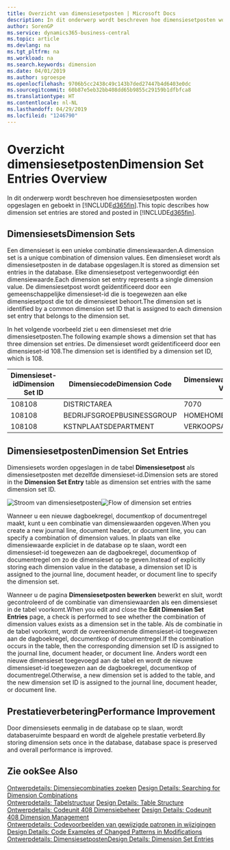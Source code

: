 ```yaml
---
title: Overzicht van dimensiesetposten | Microsoft Docs
description: In dit onderwerp wordt beschreven hoe dimensiesetposten worden opgeslagen en geboekt in Dynamics 365.
author: SorenGP
ms.service: dynamics365-business-central
ms.topic: article
ms.devlang: na
ms.tgt_pltfrm: na
ms.workload: na
ms.search.keywords: dimension
ms.date: 04/01/2019
ms.author: sgroespe
ms.openlocfilehash: 9706b5cc2438c49c143b7ded27447b4d6403e0dc
ms.sourcegitcommit: 60b87e5eb32bb408dd65b9855c29159b1dfbfca8
ms.translationtype: HT
ms.contentlocale: nl-NL
ms.lasthandoff: 04/29/2019
ms.locfileid: "1246790"
---
```

# <a name="dimension-set-entries-overview"></a><span data-ttu-id="7617b-103">Overzicht dimensiesetposten</span><span class="sxs-lookup"><span data-stu-id="7617b-103">Dimension Set Entries Overview</span></span>
<span data-ttu-id="7617b-104">In dit onderwerp wordt beschreven hoe dimensiesetposten worden opgeslagen en geboekt in [!INCLUDE[d365fin](includes/d365fin_md.md)].</span><span class="sxs-lookup"><span data-stu-id="7617b-104">This topic describes how dimension set entries are stored and posted in [!INCLUDE[d365fin](includes/d365fin_md.md)].</span></span>  

## <a name="dimension-sets"></a><span data-ttu-id="7617b-105">Dimensiesets</span><span class="sxs-lookup"><span data-stu-id="7617b-105">Dimension Sets</span></span>  
<span data-ttu-id="7617b-106">Een dimensieset is een unieke combinatie dimensiewaarden.</span><span class="sxs-lookup"><span data-stu-id="7617b-106">A dimension set is a unique combination of dimension values.</span></span> <span data-ttu-id="7617b-107">Een dimensieset wordt als dimensiesetposten in de database opgeslagen.</span><span class="sxs-lookup"><span data-stu-id="7617b-107">It is stored as dimension set entries in the database.</span></span> <span data-ttu-id="7617b-108">Elke dimensiesetpost vertegenwoordigt één dimensiewaarde.</span><span class="sxs-lookup"><span data-stu-id="7617b-108">Each dimension set entry represents a single dimension value.</span></span> <span data-ttu-id="7617b-109">De dimensiesetpost wordt geïdentificeerd door een gemeenschappelijke dimensieset-id die is toegewezen aan elke dimensiesetpost die tot de dimensieset behoort.</span><span class="sxs-lookup"><span data-stu-id="7617b-109">The dimension set is identified by a common dimension set ID that is assigned to each dimension set entry that belongs to the dimension set.</span></span>  

<span data-ttu-id="7617b-110">In het volgende voorbeeld ziet u een dimensieset met drie dimensiesetposten.</span><span class="sxs-lookup"><span data-stu-id="7617b-110">The following example shows a dimension set that has three dimension set entries.</span></span> <span data-ttu-id="7617b-111">De dimensieset wordt geïdentificeerd door een dimensieset-id 108.</span><span class="sxs-lookup"><span data-stu-id="7617b-111">The dimension set is identified by a dimension set ID, which is 108.</span></span>  

|<span data-ttu-id="7617b-112">Dimensieset-id</span><span class="sxs-lookup"><span data-stu-id="7617b-112">Dimension Set ID</span></span>|<span data-ttu-id="7617b-113">Dimensiecode</span><span class="sxs-lookup"><span data-stu-id="7617b-113">Dimension Code</span></span>|<span data-ttu-id="7617b-114">Dimensiewaardecode</span><span class="sxs-lookup"><span data-stu-id="7617b-114">Dimension Value Code</span></span>|<span data-ttu-id="7617b-115">Dimensiewaardenaam</span><span class="sxs-lookup"><span data-stu-id="7617b-115">Dimension Value Name</span></span>|  
|----------------------|--------------------|--------------------------|--------------------------|  
|<span data-ttu-id="7617b-116">108</span><span class="sxs-lookup"><span data-stu-id="7617b-116">108</span></span>|<span data-ttu-id="7617b-117">DISTRICT</span><span class="sxs-lookup"><span data-stu-id="7617b-117">AREA</span></span>|<span data-ttu-id="7617b-118">70</span><span class="sxs-lookup"><span data-stu-id="7617b-118">70</span></span>|<span data-ttu-id="7617b-119">Noord-Amerika</span><span class="sxs-lookup"><span data-stu-id="7617b-119">America North</span></span>|  
|<span data-ttu-id="7617b-120">108</span><span class="sxs-lookup"><span data-stu-id="7617b-120">108</span></span>|<span data-ttu-id="7617b-121">BEDRIJFSGROEP</span><span class="sxs-lookup"><span data-stu-id="7617b-121">BUSINESSGROUP</span></span>|<span data-ttu-id="7617b-122">HOME</span><span class="sxs-lookup"><span data-stu-id="7617b-122">HOME</span></span>|<span data-ttu-id="7617b-123">Home</span><span class="sxs-lookup"><span data-stu-id="7617b-123">Home</span></span>|  
|<span data-ttu-id="7617b-124">108</span><span class="sxs-lookup"><span data-stu-id="7617b-124">108</span></span>|<span data-ttu-id="7617b-125">KSTNPLAATS</span><span class="sxs-lookup"><span data-stu-id="7617b-125">DEPARTMENT</span></span>|<span data-ttu-id="7617b-126">VERKOOP</span><span class="sxs-lookup"><span data-stu-id="7617b-126">SALES</span></span>|<span data-ttu-id="7617b-127">Verkoop</span><span class="sxs-lookup"><span data-stu-id="7617b-127">Sales</span></span>|  

## <a name="dimension-set-entries"></a><span data-ttu-id="7617b-128">Dimensiesetposten</span><span class="sxs-lookup"><span data-stu-id="7617b-128">Dimension Set Entries</span></span>  
<span data-ttu-id="7617b-129">Dimensiesets worden opgeslagen in de tabel **Dimensiesetpost** als dimensiesetposten met dezelfde dimensieset-id.</span><span class="sxs-lookup"><span data-stu-id="7617b-129">Dimension sets are stored in the **Dimension Set Entry** table as dimension set entries with the same dimension set ID.</span></span>  

<span data-ttu-id="7617b-130">![Stroom van dimensiesetposten](media/dimensionentrynav7.png "Stroom van dimensiesetposten")</span><span class="sxs-lookup"><span data-stu-id="7617b-130">![Flow of dimension set entries](media/dimensionentrynav7.png "Flow of dimension set entries")</span></span>  

<span data-ttu-id="7617b-131">Wanneer u een nieuwe dagboekregel, documentkop of documentregel maakt, kunt u een combinatie van dimensiewaarden opgeven.</span><span class="sxs-lookup"><span data-stu-id="7617b-131">When you create a new journal line, document header, or document line, you can specify a combination of dimension values.</span></span> <span data-ttu-id="7617b-132">In plaats van elke dimensiewaarde expliciet in de database op te slaan, wordt een dimensieset-id toegewezen aan de dagboekregel, documentkop of documentregel om zo de dimensieset op te geven.</span><span class="sxs-lookup"><span data-stu-id="7617b-132">Instead of explicitly storing each dimension value in the database, a dimension set ID is assigned to the journal line, document header, or document line to specify the dimension set.</span></span>  

<span data-ttu-id="7617b-133">Wanneer u de pagina **Dimensiesetposten bewerken** bewerkt en sluit, wordt gecontroleerd of de combinatie van dimensiewaarden als een dimensieset in de tabel voorkomt.</span><span class="sxs-lookup"><span data-stu-id="7617b-133">When you edit and close the **Edit Dimension Set Entries** page, a check is performed to see whether the combination of dimension values exists as a dimension set in the table.</span></span> <span data-ttu-id="7617b-134">Als de combinatie in de tabel voorkomt, wordt de overeenkomende dimensieset-id toegewezen aan de dagboekregel, documentkop of documentregel.</span><span class="sxs-lookup"><span data-stu-id="7617b-134">If the combination occurs in the table, then the corresponding dimension set ID is assigned to the journal line, document header, or document line.</span></span> <span data-ttu-id="7617b-135">Anders wordt een nieuwe dimensieset toegevoegd aan de tabel en wordt de nieuwe dimensieset-id toegewezen aan de dagboekregel, documentkop of documentregel.</span><span class="sxs-lookup"><span data-stu-id="7617b-135">Otherwise, a new dimension set is added to the table, and the new dimension set ID is assigned to the journal line, document header, or document line.</span></span>  

## <a name="performance-improvement"></a><span data-ttu-id="7617b-136">Prestatieverbetering</span><span class="sxs-lookup"><span data-stu-id="7617b-136">Performance Improvement</span></span>  
<span data-ttu-id="7617b-137">Door dimensiesets eenmalig in de database op te slaan, wordt databaseruimte bespaard en wordt de algehele prestatie verbeterd.</span><span class="sxs-lookup"><span data-stu-id="7617b-137">By storing dimension sets once in the database, database space is preserved and overall performance is improved.</span></span>  

## <a name="see-also"></a><span data-ttu-id="7617b-138">Zie ook</span><span class="sxs-lookup"><span data-stu-id="7617b-138">See Also</span></span>  
<span data-ttu-id="7617b-139">[Ontwerpdetails: Dimensiecombinaties zoeken](design-details-searching-for-dimension-combinations.md) </span><span class="sxs-lookup"><span data-stu-id="7617b-139">[Design Details: Searching for Dimension Combinations](design-details-searching-for-dimension-combinations.md) </span></span>  
<span data-ttu-id="7617b-140">[Ontwerpdetails: Tabelstructuur](design-details-table-structure.md) </span><span class="sxs-lookup"><span data-stu-id="7617b-140">[Design Details: Table Structure](design-details-table-structure.md) </span></span>  
<span data-ttu-id="7617b-141">[Ontwerpdetails: Codeunit 408 Dimensiebeheer](design-details-codeunit-408-dimension-management.md) </span><span class="sxs-lookup"><span data-stu-id="7617b-141">[Design Details: Codeunit 408 Dimension Management](design-details-codeunit-408-dimension-management.md) </span></span>  
<span data-ttu-id="7617b-142">[Ontwerpdetails: Codevoorbeelden van gewijzigde patronen in wijzigingen](design-details-code-examples-of-changed-patterns-in-modifications.md) </span><span class="sxs-lookup"><span data-stu-id="7617b-142">[Design Details: Code Examples of Changed Patterns in Modifications](design-details-code-examples-of-changed-patterns-in-modifications.md) </span></span>  
[<span data-ttu-id="7617b-143">Ontwerpdetails: Dimensiesetposten</span><span class="sxs-lookup"><span data-stu-id="7617b-143">Design Details: Dimension Set Entries</span></span>](design-details-dimension-set-entries.md)   
